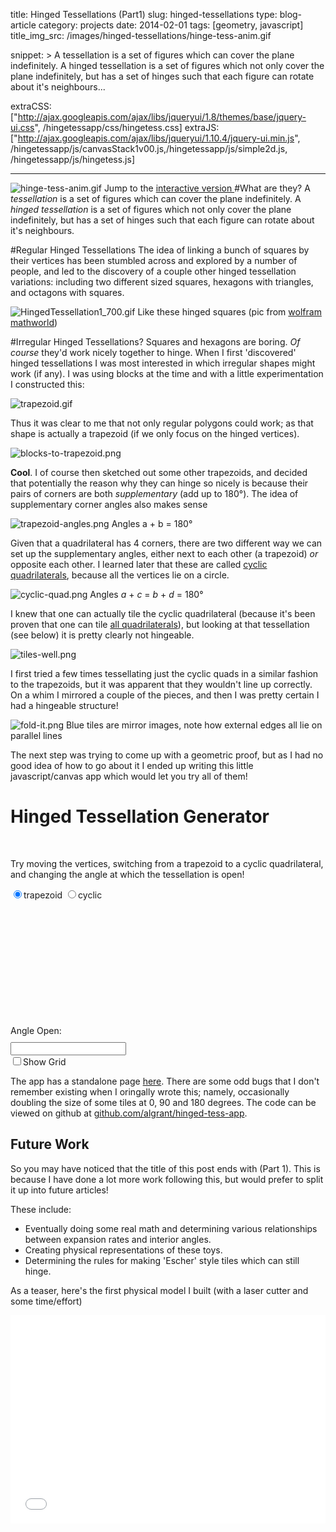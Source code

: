 title: Hinged Tessellations (Part1)
slug: hinged-tessellations
type: blog-article
category: projects
date: 2014-02-01
tags: [geometry, javascript]
title_img_src: /images/hinged-tessellations/hinge-tess-anim.gif

snippet: >
    A tessellation is a set of figures which can cover the plane indefinitely. A hinged tessellation is a set of figures which not only cover the plane indefinitely, but has a set of hinges such that each figure can rotate about it's neighbours...


extraCSS: ["http://ajax.googleapis.com/ajax/libs/jqueryui/1.8/themes/base/jquery-ui.css", /hingetessapp/css/hingetess.css]
extraJS: ["http://ajax.googleapis.com/ajax/libs/jqueryui/1.10.4/jquery-ui.min.js", /hingetessapp/js/canvasStack1v00.js,/hingetessapp/js/simple2d.js, /hingetessapp/js/hingetess.js]

---

![hinge-tess-anim.gif](/images/hinged-tessellations/hinge-tess-anim.gif)
<span class="caption"> Jump to the <a href="/hingedtessapp"> interactive version </a></span>
#What are they?
A _tessellation_ is a set of figures which can cover the plane indefinitely. A _hinged tessellation_ is a set of figures which not only cover the plane indefinitely, but has a set of hinges such that each figure can rotate about it's neighbours.

#Regular Hinged Tessellations
The idea of linking a bunch of squares by their vertices has been stumbled across and explored by a number of people, and led to the discovery of a couple other hinged tessellation variations: including two different sized squares, hexagons with triangles, and octagons with squares. 

![HingedTessellation1_700.gif](http://mathworld.wolfram.com/images/eps-gif/HingedTessellation1_700.gif)
<span class="caption"> Like these hinged squares (pic from <a href ="http://mathworld.wolfram.com/HingedTessellation.html">wolfram mathworld</a>)</span>


#Irregular Hinged Tessellations?
Squares and hexagons are boring. *Of course* they'd work nicely together to hinge.  When I first 'discovered' hinged tessellations I was most interested in which irregular shapes might work (if any).  I was using blocks at the time and with a little experimentation I constructed this:

![trapezoid.gif](/images/hinged-tessellations/trapezoid.gif)

Thus it was clear to me that not only regular polygons could work; as that shape is actually a trapezoid (if we only focus on the hinged vertices).

![blocks-to-trapezoid.png](/images/hinged-tessellations/blocks-to-trapezoid.png)

**Cool**. I of course then sketched out some other trapezoids, and decided that potentially the reason why they can hinge so nicely is because their pairs of corners are both _supplementary_ (add up to 180°).  The idea of supplementary corner angles also makes sense 

![trapezoid-angles.png](/images/hinged-tessellations/trapezoid-angles.png)
<span class="caption"> Angles a + b = 180° </span>

Given that a quadrilateral has 4 corners, there are two different way we can set up the supplementary angles, either next to each other (a trapezoid) _or_ opposite each other. I learned later that these are called [cyclic quadrilaterals](http://en.wikipedia.org/wiki/Cyclic_quadrilateral), because all the vertices lie on a circle.

![cyclic-quad.png](/images/hinged-tessellations/cyclic-quad.png)
<span class="caption"> Angles *a* + *c* = *b* + *d* = 180° </span>


I knew that one can actually tile the cyclic quadrilateral (because it's been proven that one can tile [all quadrilaterals](http://euler.slu.edu/escher/index.php/Tessellations_by_Polygons#Tessellations_by_Quadrilaterals)), but looking at that tessellation (see below) it is pretty clearly not hingeable.

![tiles-well.png](/images/hinged-tessellations/tiles-well.png)

I first tried a few times tessellating just the cyclic quads in a similar fashion to the trapezoids, but it was apparent that they wouldn't line up correctly.  On a whim I mirrored a couple of the pieces, and then I was pretty certain I had a hingeable structure!

![fold-it.png](/images/hinged-tessellations/fold-it.png)
<span class="caption"> Blue tiles are mirror images, note how external edges all lie on parallel lines </span>

The next step was trying to come up with a geometric proof, but as I had no good idea of how to go about it I ended up writing this little javascript/canvas app which would let you try all of them!


<div id = "hinged-tess-example">
    <div id = "title-box">
        <h1> Hinged Tessellation Generator </h1>
    </div>
    <div class="clear"></div>
    <div id = "ui-container">
        <div id="ui-col1">
        <br>
        <p>
            Try moving the vertices, switching from a trapezoid to a cyclic quadrilateral, and changing the angle at which the tessellation is open! </p>
        </div>
        <div id="ui-col2">
            <div id='quadrilateral-option'>
                <input type='radio' name='task-sort' id='trap' checked><label id="trap_label" for='trap'>trapezoid</label>
                <input type='radio' name='task-sort' id='cyclic'><label id="cyclic_label"  for='cyclic'>cyclic</label>
            </div>
            <div id="quad_canvas" style="position:relative; width:200px; height:200px"></div>
        </div>
        <div id = "ui-col3">
            <div id = "theta-slider">
                    <label > Angle Open: </label>
                    <div id="sliderInput-slider" class="ui-slider-1" style="margin:10px;">
                        <div class="ui-slider-handle"></div>
                    </div>
                    <input type="text" class="sliderInput-input" id="slider-input" />
            </div>
            <div id = "option-buttons">
                <input type="checkbox" id="show_grid" width="200px"/><label for="show_grid" width="200px">Show Grid</label>
            </div>
        </div>
        <div class="clear">
        </div>
    </div>
    <div id = "tessellation-canvas">
        <div id="hta_tess">
                <canvas id="tess_canvas" width="600" height="600"></canvas>
            </div>
    </div>
    <div id = "footer">
    </div>
</div>

The app has a standalone page [here](/hingedtessapp).  There are some odd bugs that I don't remember existing when I oringally wrote this; namely, occasionally doubling the size of some tiles at 0, 90 and 180 degrees.  The code can be viewed on github at [github.com/algrant/hinged-tess-app](http://github.com/algrant/hinged-tess-app).

## Future Work

So you may have noticed that the title of this post ends with (Part 1).  This is because I have done a lot more work following this, but would prefer to split it up into future articles!

These include:

* Eventually doing some real math and determining various relationships between expansion rates and interior angles.
* Creating physical representations of these toys.
* Determining the rules for making 'Escher' style tiles which can still hinge.


As a teaser, here's the first physical model I built (with a laser cutter and some time/effort)


<div style="width: 100%; padding-bottom:66%; position:relative">
	<iframe src="//player.vimeo.com/video/61608664" width="100%" frameborder="0" webkitallowfullscreen mozallowfullscreen allowfullscreen style="    position: absolute; top: 0; left: 0; height:100%"></iframe> 
</div>

